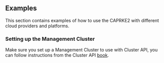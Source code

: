 ## Examples

This section contains examples of how to use the CAPRKE2 with different cloud providers and platforms.

### Setting up the Management Cluster

Make sure you set up a Management Cluster to use with Cluster API, you can follow instructions from the Cluster API [book](https://cluster-api.sigs.k8s.io/user/quick-start.html).